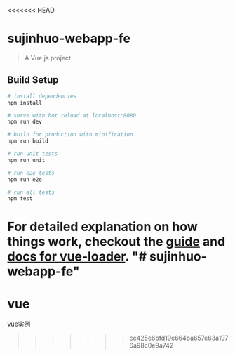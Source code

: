<<<<<<< HEAD
# sujinhuo-webapp-fe

> A Vue.js project

## Build Setup

``` bash
# install dependencies
npm install

# serve with hot reload at localhost:8080
npm run dev

# build for production with minification
npm run build

# run unit tests
npm run unit

# run e2e tests
npm run e2e

# run all tests
npm test
```

For detailed explanation on how things work, checkout the [guide](http://vuejs-templates.github.io/webpack/) and [docs for vue-loader](http://vuejs.github.io/vue-loader).
"# sujinhuo-webapp-fe" 
=======
# vue
vue实例
>>>>>>> ce425e6bfd19e664ba657e63a1976a98c0e9a742
